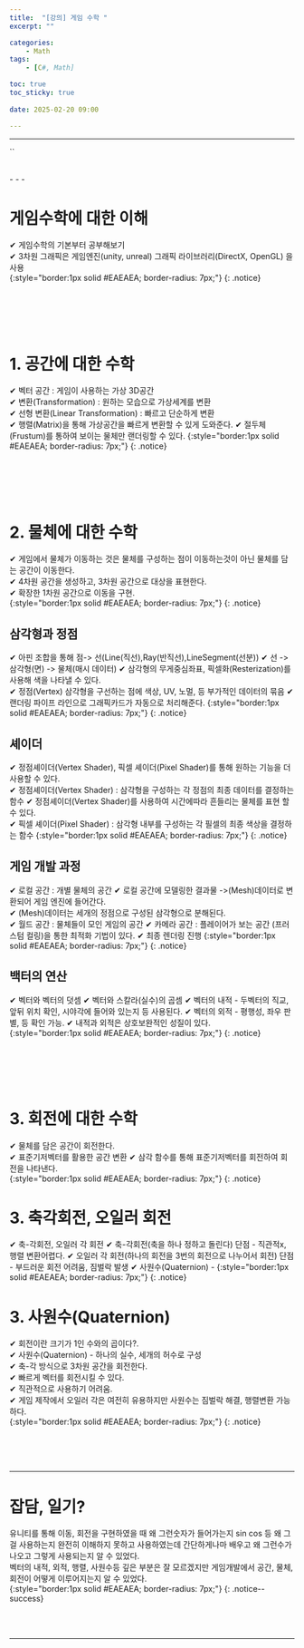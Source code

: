 ```yaml
---
title:  "[강의] 게임 수학 "
excerpt: ""

categories:
    - Math
tags:
    - [C#, Math]

toc: true
toc_sticky: true
 
date: 2025-02-20 09:00

---
```

- - -

``

<br>
- - - 

# 게임수학에 대한 이해
✔ 게임수학의 기본부터 공부해보기  
✔ 3차원 그래픽은 게임엔진(unity, unreal) 그래픽 라이브러리(DirectX, OpenGL) 을 사용  
{:style="border:1px solid #EAEAEA; border-radius: 7px;"}
{: .notice}  


<br><br><br><br>

# 1. 공간에 대한 수학
✔ 벡터 공간 : 게임이 사용하는 가상 3D공간  
✔ 변환(Transformation) : 원하는 모습으로 가상세계를 변환  
✔ 선형 변환(Linear Transformation) : 빠르고 단순하게 변환  
✔ 행렬(Matrix)을 통해 가상공간을 빠르게 변환할 수 있게 도와준다.
✔ 절두체(Frustum)를 통하여 보이는 물체만 랜더링할 수 있다.
{:style="border:1px solid #EAEAEA; border-radius: 7px;"}
{: .notice}  


<br><br><br><br>

# 2. 물체에 대한 수학
✔ 게임에서 물체가 이동하는 것은 물체를 구성하는 점이 이동하는것이 아닌 물체를 담는 공간이 이동한다.  
✔ 4차원 공간을 생성하고, 3차원 공간으로 대상을 표현한다.  
✔ 확장한 1차원 공간으로 이동을 구현.  
{:style="border:1px solid #EAEAEA; border-radius: 7px;"}
{: .notice}  

## 삼각형과 정점
✔ 아핀 조합을 통해 점-> 선(Line(직선),Ray(반직선),LineSegment(선분))
✔ 선 -> 삼각형(면) -> 물체(매시 데이터)
✔ 삼각형의 무게중심좌표, 픽셀화(Resterization)를 사용해 색을 나타낼 수 있다.  
✔ 정점(Vertex) 삼각형을 구선하는 점에 색상, UV, 노멀, 등 부가적인 데이터의 묶음
✔ 랜더링 파이프 라인으로 그래픽카드가 자동으로 처리해준다.
{:style="border:1px solid #EAEAEA; border-radius: 7px;"}
{: .notice}  

## 셰이더
✔ 정점셰이더(Vertex Shader), 픽셀 셰이더(Pixel Shader)를 통해 원하는 기능을 더 사용할 수 있다.  
✔ 정점셰이더(Vertex Shader) : 삼각형을 구성하는 각 정점의 최종 데이터를 결정하는 함수 
✔ 정점셰이더(Vertex Shader)를 사용하여 시간에따라 흔들리는 물체를 표현 할 수 있다.  
✔ 픽셀 셰이더(Pixel Shader) : 삼각형 내부를 구성하는 각 필셀의 최종 색상을 결정하는 함수
{:style="border:1px solid #EAEAEA; border-radius: 7px;"}
{: .notice}  

## 게임 개발 과정
✔ 로컬 공간 : 개별 물체의 공간
✔ 로컬 공간에 모델링한 결과물 ->(Mesh)데이터로 변환되어 게임 엔진에 들어간다.  
✔ (Mesh)데이터는 세개의 정점으로 구성된 삼각형으로 분해된다.  
✔ 월드 공간 : 물체들이 모인 게임의 공간
✔ 카메라 공간 : 플레이어가 보는 공간 (프러스텀 컬링)을 통한 최적화 기법이 있다.
✔ 최종 렌더링 진행 
{:style="border:1px solid #EAEAEA; border-radius: 7px;"}
{: .notice}  

## 백터의 연산
✔ 벡터와 벡터의 덧셈
✔ 벡터와 스칼라(실수)의 곱셈
✔ 벡터의 내적 - 두벡터의 직교, 앞뒤 위치 확인, 시야각에 들어와 있는지 등 사용된다.
✔ 벡터의 외적 - 평행성, 좌우 판별, 등 확인 가능. 
✔ 내적과 외적은 상호보완적인 성질이 있다.   
{:style="border:1px solid #EAEAEA; border-radius: 7px;"}
{: .notice}  

<br><br><br><br>

# 3. 회전에 대한 수학
✔ 물체를 담은 공간이 회전한다.  
✔ 표준기저벡터를 활용한 공간 변환
✔ 삼각 함수를 통해 표준기저벡터를 회전하여 회전을 나타낸다.  
{:style="border:1px solid #EAEAEA; border-radius: 7px;"}
{: .notice}  

# 3. 축각회전, 오일러 회전
✔ 축-각회전, 오일러 각 회전
✔ 축-각회전(축을 하나 정하고 돌린다) 단점 - 직관적x, 행렬 변환어렵다. 
✔ 오일러 각 회전(하나의 회전을 3번의 회전으로 나누어서 회전) 단점 - 부드러운 회전 어려움, 짐벌락 발생
✔ 사원수(Quaternion) - 
{:style="border:1px solid #EAEAEA; border-radius: 7px;"}
{: .notice}  

# 3. 사원수(Quaternion)
✔ 회전이란 크기가 1인 수와의 곱이다?.  
✔ 사원수(Quaternion) - 하나의 실수, 세개의 허수로 구성  
✔ 축-각 방식으로 3차원 공간을 회전한다.  
✔ 빠르게 벡터를 회전시킬 수 있다.  
✔ 직관적으로 사용하기 어려움.  
✔ 게임 제작에서 오일러 각은 여전히 유용하지만 사원수는 짐벌락 해결, 행렬변환 가능하다.  
{:style="border:1px solid #EAEAEA; border-radius: 7px;"}
{: .notice}  


<br><br><br>
- - - 

# 잡담, 일기?
유니티를 통해 이동, 회전을 구현하였을 때 왜 그런숫자가 들어가는지 sin cos 등 왜 그걸 사용하는지 완전히 이해하지 못하고 사용하였는데 간단하게나마 배우고 왜 그런수가 나오고 그렇게 사용되는지 알 수 있었다.  
벡터의 내적, 외적, 행렬, 사원수등 깊은 부분은 잘 모르겠지만 게임개발에서 공간, 물체, 회전이 어떻게 이루어지는지 알 수 있었다.  
{:style="border:1px solid #EAEAEA; border-radius: 7px;"}
{: .notice--success}  


<br><br>
- - -